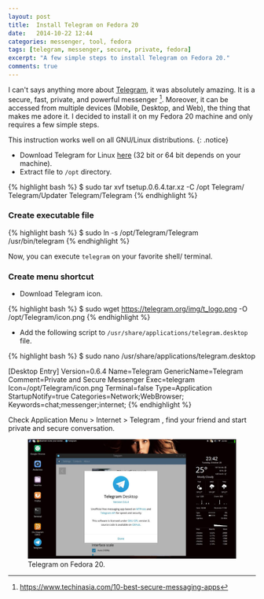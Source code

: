 ```yaml
---
layout: post
title:  Install Telegram on Fedora 20
date:   2014-10-22 12:44
categories: messenger, tool, fedora
tags: [telegram, messenger, secure, private, fedora]
excerpt: "A few simple steps to install Telegram on Fedora 20."
comments: true
---
```


I can't says anything more about [Telegram](https://telegram.org/), it was absolutely amazing. It is a secure, fast, private, and powerful messenger [^1]. Moreover, it can be accessed from multiple devices (Mobile, Desktop, and Web), the thing that makes me adore it. I decided to install it on my Fedora 20 machine and only requires a few simple steps.

[^1]: <https://www.techinasia.com/10-best-secure-messaging-apps>

This instruction works well on all GNU/Linux distributions.
{: .notice}

* Download Telegram for Linux [here](https://tdesktop.com/) (32 bit or 64 bit depends on your machine).
* Extract file to `/opt` directory.

{% highlight bash %}
$ sudo tar xvf tsetup.0.6.4.tar.xz -C /opt
Telegram/
Telegram/Updater
Telegram/Telegram
{% endhighlight %}

### Create executable file

{% highlight bash %}
$ sudo ln -s /opt/Telegram/Telegram /usr/bin/telegram
{% endhighlight %}

Now, you can execute `telegram` on your favorite shell/ terminal.

### Create menu shortcut

* Download Telegram icon.

{% highlight bash %}
$ sudo wget https://telegram.org/img/t_logo.png -O /opt/Telegram/icon.png
{% endhighlight %}

* Add the following script to `/usr/share/applications/telegram.desktop` file.

{% highlight bash %}
$ sudo nano /usr/share/applications/telegram.desktop

[Desktop Entry]
Version=0.6.4
Name=Telegram
GenericName=Telegram
Comment=Private and Secure Messenger
Exec=telegram
Icon=/opt/Telegram/icon.png
Terminal=false
Type=Application
StartupNotify=true
Categories=Network;WebBrowser;
Keywords=chat;messenger;internet;
{% endhighlight %}

Check Application Menu > Internet > Telegram , find your friend and start private and secure conversation.

<figure>
	<img src="/images/posts/telegram-on-fedora-20.jpg" alt="Telegram on Fedora 20">
	<figcaption>Telegram on Fedora 20.</figcaption>
</figure>